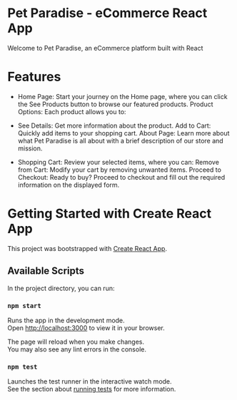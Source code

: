 # Pet Paradise - eCommerce React App

Welcome to Pet Paradise, an eCommerce platform built with React

# Features

- Home Page: Start your journey on the Home page, where you can click the See Products button to browse our featured products.
Product Options: Each product allows you to:

- See Details: Get more information about the product.
Add to Cart: Quickly add items to your shopping cart.
About Page: Learn more about what Pet Paradise is all about with a brief description of our store and mission.

- Shopping Cart: Review your selected items, where you can:
Remove from Cart: Modify your cart by removing unwanted items.
Proceed to Checkout: Ready to buy? Proceed to checkout and fill out the required information on the displayed form.



# Getting Started with Create React App

This project was bootstrapped with [Create React App](https://github.com/facebook/create-react-app).

## Available Scripts

In the project directory, you can run:

### `npm start`

Runs the app in the development mode.\
Open [http://localhost:3000](http://localhost:3000) to view it in your browser.

The page will reload when you make changes.\
You may also see any lint errors in the console.

### `npm test`

Launches the test runner in the interactive watch mode.\
See the section about [running tests](https://facebook.github.io/create-react-app/docs/running-tests) for more information.



